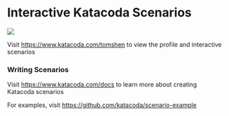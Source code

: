 # Interactive Katacoda Scenarios

[![](http://shields.katacoda.com/katacoda/tomshen/count.svg)](https://www.katacoda.com/tomshen "Get your profile on Katacoda.com")

Visit https://www.katacoda.com/tomshen to view the profile and interactive scenarios

### Writing Scenarios
Visit https://www.katacoda.com/docs to learn more about creating Katacoda scenarios

For examples, visit https://github.com/katacoda/scenario-example
